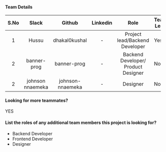 #### Team Details
| S.No | Slack |   Github  | Linkedin |            Role            | Team Lead |                         Account Number                         |
|:----:|:-----:|:---------:|:--------:|:--------------------------:|-----------|:--------------------------------------------------------------:|
|  1  | Hussu | dhakal0kushal | - | Project lead/Backend Developer | Yes | 22d0f0047b572a6acb6615f7aae646b0b96ddc58bfd54ed2775f885baeba3d6a |
|  2  | banner-prog | banner-prog | - | Backend Developer/ Product Designer | No | 15a9ca06e3fee01013e037a76db258629e093701fc97d1ca58cc9c2986ab88b7 |
|  2  | johnson nnaemeka | johnson-nnaemeka | - | Designer | No | c82745b716430050a130094a84d0518149fcf03d5b63c34f5f29f06b50836348 |


#### Looking for more teammates?
YES

#### List the roles of any additional team members this project is looking for?
- Backend Developer
- Frontend Developer
- Designer